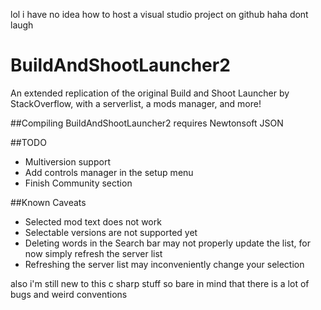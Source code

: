 lol i have no idea how to host a visual studio project on github haha dont laugh


# BuildAndShootLauncher2

An extended replication of the original Build and Shoot Launcher by StackOverflow, with a serverlist, a mods manager, and more!

##Compiling
BuildAndShootLauncher2 requires Newtonsoft JSON

##TODO
- Multiversion support
- Add controls manager in the setup menu
- Finish Community section

##Known Caveats
- Selected mod text does not work
- Selectable versions are not supported yet
- Deleting words in the Search bar may not properly update the list, for now simply refresh the server list
- Refreshing the server list may inconveniently change your selection

also i'm still new to this c sharp stuff so bare in mind that there is a lot of bugs and weird conventions